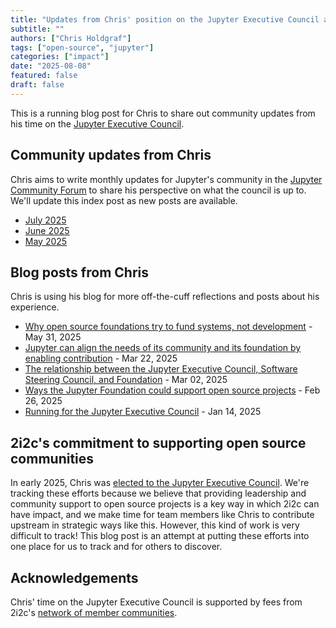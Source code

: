 ```yaml
---
title: "Updates from Chris' position on the Jupyter Executive Council and Foundation Board"
subtitle: ""
authors: ["Chris Holdgraf"]
tags: ["open-source", "jupyter"]
categories: ["impact"]
date: "2025-08-08"
featured: false
draft: false
---
```


This is a running blog post for Chris to share out community updates from his time on the [Jupyter Executive Council](https://ec.jupyter.org/). 

## Community updates from Chris

Chris aims to write monthly updates for Jupyter's community in the [Jupyter Community Forum](https://discourse.jupyter.org/c/governance/executive-council/51) to share his perspective on what the council is up to. We'll update this index post as new posts are available.

- [July 2025](https://discourse.jupyter.org/t/chris-update-for-july-2025-towards-community-led-funding-proposals/37424/2)
- [June 2025](https://discourse.jupyter.org/t/chris-jec-and-board-experience-for-june-2025/36488/1)
- [May 2025](https://discourse.jupyter.org/t/chris-update-for-may-2025-a-few-funding-discussions-from-the-jupyter-foundation-board/35764/3)

## Blog posts from Chris

Chris is using his blog for more off-the-cuff reflections and posts about his experience.

- [Why open source foundations try to fund systems, not development](https://chrisholdgraf.com/blog/2025/fund-systems-not-developmend) - May 31, 2025
- [Jupyter can align the needs of its community and its foundation by enabling contribution](https://chrisholdgraf.com/blog/2025/more-contributors) - Mar 22, 2025
- [The relationship between the Jupyter Executive Council, Software Steering Council, and Foundation](https://chrisholdgraf.com/blog/2025/jupyter-org-structure) - Mar 02, 2025
- [Ways the Jupyter Foundation could support open source projects](https://chrisholdgraf.com/blog/2025/os-support) - Feb 26, 2025
- [Running for the Jupyter Executive Council](https://chrisholdgraf.com/blog/2025/jec) - Jan 14, 2025

## 2i2c's commitment to supporting open source communities

In early 2025, Chris was [elected to the Jupyter Executive Council](https://2i2c.org/blog/2025/jupyter-executive-council/). 
We're tracking these efforts because we believe that providing leadership and community support to open source projects is a key way in which 2i2c can have impact, and we make time for team members like Chris to contribute upstream in strategic ways like this. However, this kind of work is very difficult to track! This blog post is an attempt at putting these efforts into one place for us to track and for others to discover.

## Acknowledgements

Chris' time on the Jupyter Executive Council is supported by fees from 2i2c's [network of member communities](https://2i2c.org/communities/).